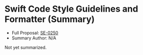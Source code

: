 # Swift Code Style Guidelines and Formatter (Summary)

* Full Proposal: [SE-0250](https://github.com/apple/swift-evolution/blob/main/proposals/0250-swift-style-guide-and-formatter.md)
* Summary Author: N/A

Not yet summarized.
